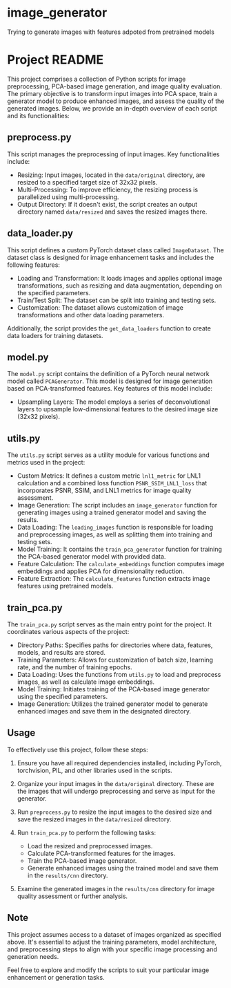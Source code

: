 # image_generator
Trying to generate images with features adpoted from pretrained models

# Project README

This project comprises a collection of Python scripts for image preprocessing, PCA-based image generation, and image quality evaluation. The primary objective is to transform input images into PCA space, train a generator model to produce enhanced images, and assess the quality of the generated images. Below, we provide an in-depth overview of each script and its functionalities:

## preprocess.py

This script manages the preprocessing of input images. Key functionalities include:

- Resizing: Input images, located in the `data/original` directory, are resized to a specified target size of 32x32 pixels.
- Multi-Processing: To improve efficiency, the resizing process is parallelized using multi-processing.
- Output Directory: If it doesn't exist, the script creates an output directory named `data/resized` and saves the resized images there.

## data_loader.py

This script defines a custom PyTorch dataset class called `ImageDataset`. The dataset class is designed for image enhancement tasks and includes the following features:

- Loading and Transformation: It loads images and applies optional image transformations, such as resizing and data augmentation, depending on the specified parameters.
- Train/Test Split: The dataset can be split into training and testing sets.
- Customization: The dataset allows customization of image transformations and other data loading parameters.

Additionally, the script provides the `get_data_loaders` function to create data loaders for training datasets.

## model.py

The `model.py` script contains the definition of a PyTorch neural network model called `PCAGenerator`. This model is designed for image generation based on PCA-transformed features. Key features of this model include:

- Upsampling Layers: The model employs a series of deconvolutional layers to upsample low-dimensional features to the desired image size (32x32 pixels).

## utils.py

The `utils.py` script serves as a utility module for various functions and metrics used in the project:

- Custom Metrics: It defines a custom metric `lnl1_metric` for LNL1 calculation and a combined loss function `PSNR_SSIM_LNL1_loss` that incorporates PSNR, SSIM, and LNL1 metrics for image quality assessment.
- Image Generation: The script includes an `image_generator` function for generating images using a trained generator model and saving the results.
- Data Loading: The `loading_images` function is responsible for loading and preprocessing images, as well as splitting them into training and testing sets.
- Model Training: It contains the `train_pca_generator` function for training the PCA-based generator model with provided data.
- Feature Calculation: The `calculate_embeddings` function computes image embeddings and applies PCA for dimensionality reduction.
- Feature Extraction: The `calculate_features` function extracts image features using pretrained models.

## train_pca.py

The `train_pca.py` script serves as the main entry point for the project. It coordinates various aspects of the project:

- Directory Paths: Specifies paths for directories where data, features, models, and results are stored.
- Training Parameters: Allows for customization of batch size, learning rate, and the number of training epochs.
- Data Loading: Uses the functions from `utils.py` to load and preprocess images, as well as calculate image embeddings.
- Model Training: Initiates training of the PCA-based image generator using the specified parameters.
- Image Generation: Utilizes the trained generator model to generate enhanced images and save them in the designated directory.

## Usage

To effectively use this project, follow these steps:

1. Ensure you have all required dependencies installed, including PyTorch, torchvision, PIL, and other libraries used in the scripts.

2. Organize your input images in the `data/original` directory. These are the images that will undergo preprocessing and serve as input for the generator.

3. Run `preprocess.py` to resize the input images to the desired size and save the resized images in the `data/resized` directory.

4. Run `train_pca.py` to perform the following tasks:
   - Load the resized and preprocessed images.
   - Calculate PCA-transformed features for the images.
   - Train the PCA-based image generator.
   - Generate enhanced images using the trained model and save them in the `results/cnn` directory.

5. Examine the generated images in the `results/cnn` directory for image quality assessment or further analysis.

## Note

This project assumes access to a dataset of images organized as specified above. It's essential to adjust the training parameters, model architecture, and preprocessing steps to align with your specific image processing and generation needs.

Feel free to explore and modify the scripts to suit your particular image enhancement or generation tasks.

